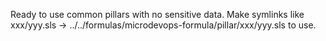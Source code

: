 Ready to use common pillars with no sensitive data.
Make symlinks like xxx/yyy.sls -> ../../formulas/microdevops-formula/pillar/xxx/yyy.sls to use.
